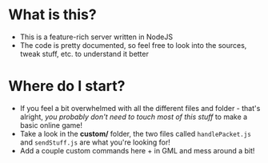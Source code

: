 # What is this?

- This is a feature-rich server written in NodeJS
- The code is pretty documented, so feel free to look into the sources, tweak stuff, etc. to understand it better

# Where do I start?

- If you feel a bit overwhelmed with all the different files and folder - that's alright,
*you probably don't need to touch most of this stuff* to make a basic online game!
- Take a look in the **custom/** folder, the two files called `handlePacket.js` and `sendStuff.js`
are what you're looking for!
- Add a couple custom commands here + in GML and mess around a bit!
